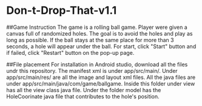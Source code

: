 # Don-t-Drop-That-v1.1

##Game Instruction
The game is a rolling ball game. Player were given a canvas full of randomized holes. The goal is to avoid the holes and play as long as possible. If the ball stays at the same place for more than 3 seconds, a hole will appear under the ball. For start, click "Start" button and if failed, click "Restart" button on the pop-up page.

##File placement
For installation in Android studio, download all the files undr this repository. The manifest xml is under app/src/main/. Under app/src/main/res/ are all the image and layout xml files. All the java files are under app/src/main/java/com/game/ballgame. Inside this folder under view has all the view class java file. Under the folder model has the HoleCoorinate java file that contributes to the hole's position.  
